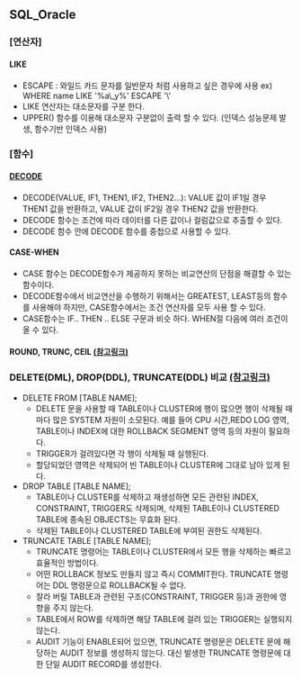 ## SQL_Oracle

### [연산자]

#### LIKE 

- ESCAPE : 와일드 카드 문자를 일반문자 처럼 사용하고 싶은 경우에 사용
  ex) WHERE name LIKE '%a\\_y%' ESCAPE '\\'
- LIKE 연산자는 대소문자를 구분 한다.
- UPPER() 함수를 이용해 대소문자 구분없이 출력 할 수 있다.
  (인덱스 성능문제 발생, 함수기반 인덱스 사용)
  
### [함수]

#### [DECODE](https://gent.tistory.com/227)

- DECODE(VALUE, IF1, THEN1, IF2, THEN2...): VALUE 값이 IF1일 경우 THEN1 값을 반환하고, VALUE 값이 IF2일 경우 THEN2 값을 반환한다.
- DECODE 함수는 조건에 따라 데이터를 다른 값이나 컬럼값으로 추출할 수 있다.
- DECODE 함수 안에 DECODE 함수를 중첩으로 사용할 수 있다.

#### CASE-WHEN

- CASE 함수는 DECODE함수가 제공하지 못하는 비교연산의 단점을 해결할 수 있는 함수이다.
- DECODE함수에서 비교연산을 수행하기 위해서는 GREATEST, LEAST등의 함수를 사용해야 하지만, CASE함수에서는 조건 연산자를 모두 사용 할 수 있다.
- CASE함수는 IF.. THEN .. ELSE 구문과 비슷 하다. WHEN절 다음에 여러 조건이 올 수 있다.

#### ROUND, TRUNC, CEIL [(참고링크)](https://coding-factory.tistory.com/295)

### DELETE(DML), DROP(DDL), TRUNCATE(DDL) 비교 [(참고링크)](http://www.gurubee.net/article/1455)

- DELETE FROM [TABLE NAME];
  - DELETE 문을 사용할 때 TABLE이나 CLUSTER에 행이 많으면 행이 삭제될 때마다 많은 SYSTEM 자원이 소모된다. 예를 들어 CPU 시간,REDO LOG 영역,  TABLE이나 INDEX에 대한 ROLLBACK SEGMENT 영역 등의 자원이 필요하다.
  - TRIGGER가 걸려있다면 각 행이 삭제될 때 실행된다.
  - 할당되었던 영역은 삭제되어 빈 TABLE이나 CLUSTER에 그대로 남아 있게 된다.
- DROP TABLE [TABLE NAME];
  - TABLE이나 CLUSTER를 삭제하고 재생성하면 모든 관련된 INDEX, CONSTRAINT, TRIGGER도 삭제되며, 삭제된 TABLE이나 CLUSTERED TABLE에 종속된 OBJECTS는 무효화 된다.
  - 삭제된 TABLE이나 CLUSTERED TABLE에 부여된 권한도 삭제된다.
- TRUNCATE TABLE [TABLE NAME];
  - TRUNCATE 명령어는 TABLE이나 CLUSTER에서 모든 행을 삭제하는 빠르고 효율적인 방법이다.
  - 어떤 ROLLBACK 정보도 만들지 않고 즉시 COMMIT한다. TRUNCATE 명령어는 DDL 명령문으로 ROLLBACK될 수 없다.
  - 잘라 버릴 TABLE과 관련된 구조(CONSTRAINT, TRIGGER 등)과 권한에 영향을 주지 않는다.  
  - TABLE에서 ROW를 삭제하면 해당 TABLE에 걸려 있는 TRIGGER는 실행되지 않는다.
  - AUDIT 기능이 ENABLE되어 있으면, TRUNCATE 명령문은 DELETE 문에 해당하는 AUDIT 정보를 생성하지 않는다. 대신 발생한 TRUNCATE 명령문에 대한 단일 AUDIT RECORD를 생성한다.
